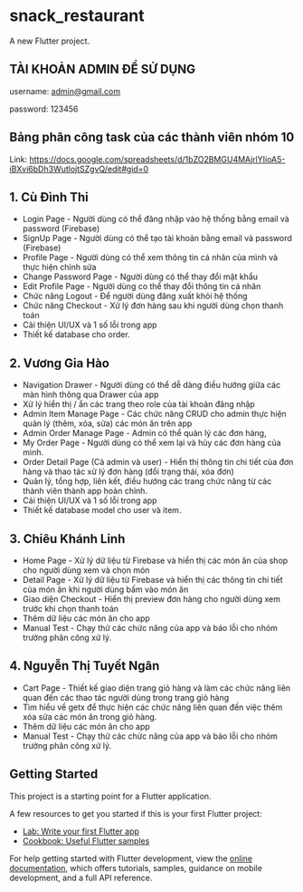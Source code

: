 # snack_restaurant

A new Flutter project.

## TÀI KHOẢN ADMIN ĐỂ SỬ DỤNG

username: admin@gmail.com

password: 123456

## Bảng phân công task của các thành viên nhóm 10

Link: https://docs.google.com/spreadsheets/d/1bZO2BMGU4MAjrlYIioA5-iBXvi6bDh3WutlojtSZgvQ/edit#gid=0

## 1. Cù Đình Thi

- Login Page - Người dùng có thể đăng nhập vào hệ thống bằng email và password (Firebase)
- SignUp Page - Người dùng có thể tạo tài khoản bằng email và password (Firebase)
- Profile Page - Người dùng có thể xem thông tin cá nhân của mình và thực hiện chỉnh sửa
- Change Password Page - Người dùng có thể thay đổi mật khẩu
- Edit Profile Page - Người dùng co thể thay đổi thông tin cá nhân
- Chức năng Logout - Để người dùng đăng xuất khỏi hệ thống
- Chức năng Checkout - Xử lý đơn hàng sau khi người dùng chọn thanh toán
- Cải thiện UI/UX và 1 số lỗi trong app
- Thiết kế database cho order.

## 2. Vương Gia Hào

- Navigation Drawer - Người dùng có thể dễ dàng điều hướng giữa các màn hình thông qua Drawer của app
- Xử lý hiển thị / ẩn các trang theo role của tài khoản đăng nhập
- Admin Item Manage Page - Các chức năng CRUD cho admin thực hiện quản lý (thêm, xóa, sửa) các món ăn trên app
- Admin Order Manage Page - Admin có thể quản lý các đơn hàng,
- My Order Page - Người dùng có thể xem lại và hủy các đơn hàng của mình.
- Order Detail Page (Cả admin và user) - Hiển thị thông tin chi tiết của đơn hàng và thao tác xử lý đơn hàng (đổi trạng thái, xóa đơn)
- Quản lý, tổng hợp, liên kết, điều hướng các trang chức năng từ các thành viên thành app hoàn chỉnh.
- Cải thiện UI/UX và 1 số lỗi trong app
- Thiết kế database model cho user và item.

## 3. Chiêu Khánh Linh

- Home Page - Xử lý dữ liệu từ Firebase và hiển thị các món ăn của shop cho người dùng xem và chọn món
- Detail Page - Xử lý dữ liệu từ Firebase và hiển thị các thông tin chi tiết của món ăn khi người dùng bấm vào món ăn
- Giao diện Checkout - Hiển thị preview đơn hàng cho người dùng xem trước khi chọn thanh toán
- Thêm dữ liệu các món ăn cho app
- Manual Test - Chạy thử các chức năng của app và báo lỗi cho nhóm trưởng phân công xử lý.

## 4. Nguyễn Thị Tuyết Ngân

- Cart Page - Thiết kế giao diện trang giỏ hàng và làm các chức năng liên quan đến các thao tác người dùng trong trang giỏ hàng
- Tìm hiểu về getx để thực hiện các chức năng liên quan đến việc thêm xóa sửa các món ăn trong giỏ hàng.
- Thêm dữ liệu các món ăn cho app
- Manual Test - Chạy thử các chức năng của app và báo lỗi cho nhóm trưởng phân công xử lý.

## Getting Started

This project is a starting point for a Flutter application.

A few resources to get you started if this is your first Flutter project:

- [Lab: Write your first Flutter app](https://docs.flutter.dev/get-started/codelab)
- [Cookbook: Useful Flutter samples](https://docs.flutter.dev/cookbook)

For help getting started with Flutter development, view the
[online documentation](https://docs.flutter.dev/), which offers tutorials,
samples, guidance on mobile development, and a full API reference.
